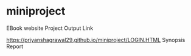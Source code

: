 # miniproject
EBook website
Project Output Link 

https://priyanshagrawal29.github.io/miniproject/LOGIN.HTML
Synopsis
Report

